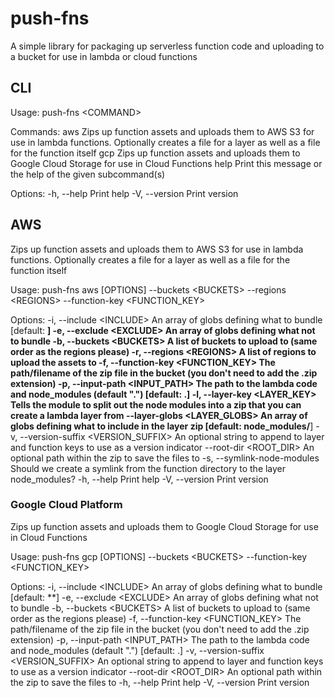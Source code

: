 # push-fns
A simple library for packaging up serverless function code and uploading to a bucket for use in lambda or cloud functions

## CLI

Usage: push-fns \<COMMAND\>

Commands:
  aws   Zips up function assets and uploads them to AWS S3 for use in lambda functions. Optionally creates a file for a layer as well as a file for the function itself
  gcp   Zips up function assets and uploads them to Google Cloud Storage for use in Cloud Functions
  help  Print this message or the help of the given subcommand(s)

Options:
  -h, --help     Print help
  -V, --version  Print version

## AWS

Zips up function assets and uploads them to AWS S3 for use in lambda functions. Optionally creates a file for a layer as well as a file for the function itself

Usage: push-fns aws \[OPTIONS] --buckets \<BUCKETS> --regions \<REGIONS> --function-key \<FUNCTION_KEY>

Options:
  -i, --include \<INCLUDE>
          An array of globs defining what to bundle [default: **]
  -e, --exclude \<EXCLUDE>
          An array of globs defining what not to bundle
  -b, --buckets \<BUCKETS>
          A list of buckets to upload to (same order as the regions please)
  -r, --regions \<REGIONS>
          A list of regions to upload the assets to
  -f, --function-key \<FUNCTION_KEY>
          The path/filename of the zip file in the bucket (you don't need to add the .zip extension)
  -p, --input-path \<INPUT_PATH>
          The path to the lambda code and node_modules (default ".") [default: .]
  -l, --layer-key \<LAYER_KEY>
          Tells the module to split out the node modules into a zip that you can create a lambda layer from
      --layer-globs \<LAYER_GLOBS>
          An array of globs defining what to include in the layer zip [default: node_modules/**]
  -v, --version-suffix \<VERSION_SUFFIX>
          An optional string to append to layer and function keys to use as a version indicator
      --root-dir \<ROOT_DIR>
          An optional path within the zip to save the files to
  -s, --symlink-node-modules
          Should we create a symlink from the function directory to the layer node_modules?
  -h, --help
          Print help
  -V, --version
          Print version


### Google Cloud Platform

Zips up function assets and uploads them to Google Cloud Storage for use in Cloud Functions

Usage: push-fns gcp \[OPTIONS] --buckets \<BUCKETS> --function-key \<FUNCTION_KEY>

Options:
  -i, --include \<INCLUDE>
          An array of globs defining what to bundle [default: **]
  -e, --exclude \<EXCLUDE>
          An array of globs defining what not to bundle
  -b, --buckets \<BUCKETS>
          A list of buckets to upload to (same order as the regions please)
  -f, --function-key \<FUNCTION_KEY>
          The path/filename of the zip file in the bucket (you don't need to add the .zip extension)
  -p, --input-path \<INPUT_PATH>
          The path to the lambda code and node_modules (default ".") [default: .]
  -v, --version-suffix \<VERSION_SUFFIX>
          An optional string to append to layer and function keys to use as a version indicator
      --root-dir \<ROOT_DIR>
          An optional path within the zip to save the files to
  -h, --help
          Print help
  -V, --version
          Print version

